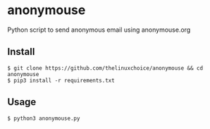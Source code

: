 # anonymouse
Python script to send anonymous email using anonymouse.org


## Install
```
$ git clone https://github.com/thelinuxchoice/anonymouse && cd anonymouse
$ pip3 install -r requirements.txt
```

## Usage
```
$ python3 anonymouse.py
```
